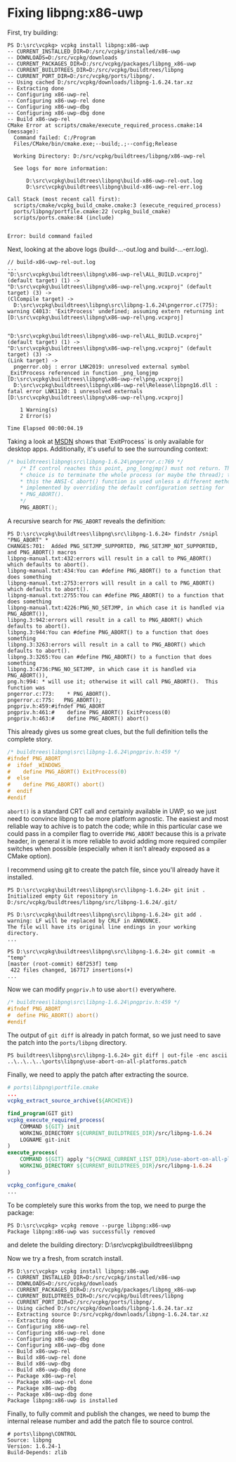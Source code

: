Fixing libpng:x86-uwp
=====================

First, try building:

```
PS D:\src\vcpkg> vcpkg install libpng:x86-uwp
-- CURRENT_INSTALLED_DIR=D:/src/vcpkg/installed/x86-uwp
-- DOWNLOADS=D:/src/vcpkg/downloads
-- CURRENT_PACKAGES_DIR=D:/src/vcpkg/packages/libpng_x86-uwp
-- CURRENT_BUILDTREES_DIR=D:/src/vcpkg/buildtrees/libpng
-- CURRENT_PORT_DIR=D:/src/vcpkg/ports/libpng/.
-- Using cached D:/src/vcpkg/downloads/libpng-1.6.24.tar.xz
-- Extracting done
-- Configuring x86-uwp-rel
-- Configuring x86-uwp-rel done
-- Configuring x86-uwp-dbg
-- Configuring x86-uwp-dbg done
-- Build x86-uwp-rel
CMake Error at scripts/cmake/execute_required_process.cmake:14 (message):
  Command failed: C:/Program
  Files/CMake/bin/cmake.exe;--build;.;--config;Release

  Working Directory: D:/src/vcpkg/buildtrees/libpng/x86-uwp-rel

  See logs for more information:

      D:\src\vcpkg\buildtrees\libpng\build-x86-uwp-rel-out.log
      D:\src\vcpkg\buildtrees\libpng\build-x86-uwp-rel-err.log

Call Stack (most recent call first):
  scripts/cmake/vcpkg_build_cmake.cmake:3 (execute_required_process)
  ports/libpng/portfile.cmake:22 (vcpkg_build_cmake)
  scripts/ports.cmake:84 (include)


Error: build command failed
```

Next, looking at the above logs (build-...-out.log and build-...-err.log).

```
// build-x86-uwp-rel-out.log
...
"D:\src\vcpkg\buildtrees\libpng\x86-uwp-rel\ALL_BUILD.vcxproj" (default target) (1) ->
"D:\src\vcpkg\buildtrees\libpng\x86-uwp-rel\png.vcxproj" (default target) (3) ->
(ClCompile target) -> 
  D:\src\vcpkg\buildtrees\libpng\src\libpng-1.6.24\pngerror.c(775): warning C4013: 'ExitProcess' undefined; assuming extern returning int [D:\src\vcpkg\buildtrees\libpng\x86-uwp-rel\png.vcxproj]


"D:\src\vcpkg\buildtrees\libpng\x86-uwp-rel\ALL_BUILD.vcxproj" (default target) (1) ->
"D:\src\vcpkg\buildtrees\libpng\x86-uwp-rel\png.vcxproj" (default target) (3) ->
(Link target) -> 
  pngerror.obj : error LNK2019: unresolved external symbol _ExitProcess referenced in function _png_longjmp [D:\src\vcpkg\buildtrees\libpng\x86-uwp-rel\png.vcxproj]
  D:\src\vcpkg\buildtrees\libpng\x86-uwp-rel\Release\libpng16.dll : fatal error LNK1120: 1 unresolved externals [D:\src\vcpkg\buildtrees\libpng\x86-uwp-rel\png.vcxproj]

    1 Warning(s)
    2 Error(s)

Time Elapsed 00:00:04.19
```
Taking a look at [MSDN](https://msdn.microsoft.com/en-us/library/windows/desktop/ms682658(v=vs.85).aspx) shows that `ExitProcess` is only available for desktop apps. Additionally, it's useful to see the surrounding context:

```c
/* buildtrees\libpng\src\libpng-1.6.24\pngerror.c:769 */
    /* If control reaches this point, png_longjmp() must not return. The only
    * choice is to terminate the whole process (or maybe the thread); to do
    * this the ANSI-C abort() function is used unless a different method is
    * implemented by overriding the default configuration setting for
    * PNG_ABORT().
    */
    PNG_ABORT();
```

A recursive search for `PNG_ABORT` reveals the definition:
```
PS D:\src\vcpkg\buildtrees\libpng\src\libpng-1.6.24> findstr /snipl "PNG_ABORT" *
CHANGES:701:  Added PNG_SETJMP_SUPPORTED, PNG_SETJMP_NOT_SUPPORTED, and PNG_ABORT() macros
libpng-manual.txt:432:errors will result in a call to PNG_ABORT() which defaults to abort().
libpng-manual.txt:434:You can #define PNG_ABORT() to a function that does something
libpng-manual.txt:2753:errors will result in a call to PNG_ABORT() which defaults to abort().
libpng-manual.txt:2755:You can #define PNG_ABORT() to a function that does something
libpng-manual.txt:4226:PNG_NO_SETJMP, in which case it is handled via PNG_ABORT()),
libpng.3:942:errors will result in a call to PNG_ABORT() which defaults to abort().
libpng.3:944:You can #define PNG_ABORT() to a function that does something
libpng.3:3263:errors will result in a call to PNG_ABORT() which defaults to abort().
libpng.3:3265:You can #define PNG_ABORT() to a function that does something
libpng.3:4736:PNG_NO_SETJMP, in which case it is handled via PNG_ABORT()),
png.h:994: * will use it; otherwise it will call PNG_ABORT().  This function was
pngerror.c:773:    * PNG_ABORT().
pngerror.c:775:   PNG_ABORT();
pngpriv.h:459:#ifndef PNG_ABORT
pngpriv.h:461:#    define PNG_ABORT() ExitProcess(0)
pngpriv.h:463:#    define PNG_ABORT() abort()
```

This already gives us some great clues, but the full definition tells the complete story.

```c
/* buildtrees\libpng\src\libpng-1.6.24\pngpriv.h:459 */
#ifndef PNG_ABORT
#  ifdef _WINDOWS_
#    define PNG_ABORT() ExitProcess(0)
#  else
#    define PNG_ABORT() abort()
#  endif
#endif
```

`abort()` is a standard CRT call and certainly available in UWP, so we just need to convince libpng to be more platform agnostic. The easiest and most reliable way to achive is to patch the code; while in this particular case we could pass in a compiler flag to override `PNG_ABORT` because this is a private header, in general it is more reliable to avoid adding more required compiler switches when possible (especially when it isn't already exposed as a CMake option).

I recommend using git to create the patch file, since you'll already have it installed.
```
PS D:\src\vcpkg\buildtrees\libpng\src\libpng-1.6.24> git init .
Initialized empty Git repository in D:/src/vcpkg/buildtrees/libpng/src/libpng-1.6.24/.git/

PS D:\src\vcpkg\buildtrees\libpng\src\libpng-1.6.24> git add .
warning: LF will be replaced by CRLF in ANNOUNCE.
The file will have its original line endings in your working directory.
...

PS D:\src\vcpkg\buildtrees\libpng\src\libpng-1.6.24> git commit -m "temp"
[master (root-commit) 68f253f] temp
 422 files changed, 167717 insertions(+)
...
```

Now we can modify `pngpriv.h` to use `abort()` everywhere.
```c
/* buildtrees\libpng\src\libpng-1.6.24\pngpriv.h:459 */
#ifndef PNG_ABORT
#  define PNG_ABORT() abort()
#endif
```

The output of `git diff` is already in patch format, so we just need to save the patch into the `ports/libpng` directory.
```
PS buildtrees\libpng\src\libpng-1.6.24> git diff | out-file -enc ascii ..\..\..\..\ports\libpng\use-abort-on-all-platforms.patch
```

Finally, we need to apply the patch after extracting the source.
```cmake
# ports\libpng\portfile.cmake
...
vcpkg_extract_source_archive(${ARCHIVE})

find_program(GIT git)
vcpkg_execute_required_process(
    COMMAND ${GIT} init
    WORKING_DIRECTORY ${CURRENT_BUILDTREES_DIR}/src/libpng-1.6.24
    LOGNAME git-init
)
execute_process(
    COMMAND ${GIT} apply "${CMAKE_CURRENT_LIST_DIR}/use-abort-on-all-platforms.patch" --ignore-whitespace --whitespace=nowarn
    WORKING_DIRECTORY ${CURRENT_BUILDTREES_DIR}/src/libpng-1.6.24
)

vcpkg_configure_cmake(
...
```

To be completely sure this works from the top, we need to purge the package:

```
PS D:\src\vcpkg> vcpkg remove --purge libpng:x86-uwp
Package libpng:x86-uwp was successfully removed
```
and delete the building directory: D:\src\vcpkg\buildtrees\libpng

Now we try a fresh, from scratch install.
```
PS D:\src\vcpkg> vcpkg install libpng:x86-uwp
-- CURRENT_INSTALLED_DIR=D:/src/vcpkg/installed/x86-uwp
-- DOWNLOADS=D:/src/vcpkg/downloads
-- CURRENT_PACKAGES_DIR=D:/src/vcpkg/packages/libpng_x86-uwp
-- CURRENT_BUILDTREES_DIR=D:/src/vcpkg/buildtrees/libpng
-- CURRENT_PORT_DIR=D:/src/vcpkg/ports/libpng/.
-- Using cached D:/src/vcpkg/downloads/libpng-1.6.24.tar.xz
-- Extracting source D:/src/vcpkg/downloads/libpng-1.6.24.tar.xz
-- Extracting done
-- Configuring x86-uwp-rel
-- Configuring x86-uwp-rel done
-- Configuring x86-uwp-dbg
-- Configuring x86-uwp-dbg done
-- Build x86-uwp-rel
-- Build x86-uwp-rel done
-- Build x86-uwp-dbg
-- Build x86-uwp-dbg done
-- Package x86-uwp-rel
-- Package x86-uwp-rel done
-- Package x86-uwp-dbg
-- Package x86-uwp-dbg done
Package libpng:x86-uwp is installed
```

Finally, to fully commit and publish the changes, we need to bump the internal release number and add the patch file to source control.

```
# ports\libpng\CONTROL
Source: libpng
Version: 1.6.24-1
Build-Depends: zlib
```

